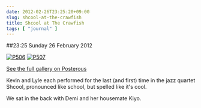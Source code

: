 ```yaml
---
date: 2012-02-26T23:25:20+09:00
slug: shcool-at-the-crawfish
title: Shcool at The Crawfish
tags: [ "journal" ]
---
```


##23:25 Sunday 26 February 2012

[![P506](https://getfile7.posterous.com/getfile/files.posterous.com/thunderrabbit/ysFgmJuenivGrajhrxpmqDrAnttGBxIqwlnHvqFFAjJxiihwqjcvCfCByuCu/p506.jpg.scaled500.jpg)](https://getfile3.posterous.com/getfile/files.posterous.com/thunderrabbit/ysFgmJuenivGrajhrxpmqDrAnttGBxIqwlnHvqFFAjJxiihwqjcvCfCByuCu/p506.jpg.scaled1000.jpg) [![P507](https://getfile6.posterous.com/getfile/files.posterous.com/thunderrabbit/qfexhpfGrhCCtjyzdvBbrccvstAbuDmftIocHgBrmjlEHixCrkgHIxapAuqt/p507.jpg.scaled500.jpg)](https://getfile2.posterous.com/getfile/files.posterous.com/thunderrabbit/qfexhpfGrhCCtjyzdvBbrccvstAbuDmftIocHgBrmjlEHixCrkgHIxapAuqt/p507.jpg.scaled1000.jpg)

[See the full gallery on Posterous](https://stream.robnugen.com/shcool-at-the-crawfish)

Kevin and Lyle each performed for the last (and first) time in the jazz quartet Shcool, pronounced like school, but spelled like it's cool. 

We sat in the back with Demi and her housemate Kiyo.
